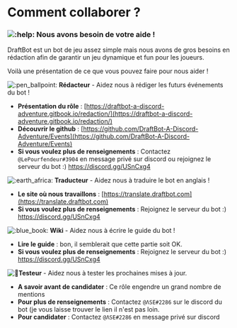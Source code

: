 # Comment collaborer ?

### ![:help:](https://cdn.discordapp.com/emojis/732636465485447199.png?v=1)  **Nous avons besoin de votre aide !**

DraftBot est un bot de jeu assez simple mais nous avons de gros besoins en rédaction afin de garantir un jeu dynamique et fun pour les joueurs.

Voilà une présentation de ce que vous pouvez faire pour nous aider !

![:pen\_ballpoint:](https://discord.com/assets/ef166777e2f79997d529055dc66f0ab7.svg)  **Rédacteur** - Aidez nous à rédiger les futurs événements du bot !

* **Présentation du rôle** : [https://draftbot-a-discord-adventure.gitbook.io/redaction/](https://draftbot-a-discord-adventure.gitbook.io/redaction/) 
* **Découvrir le github** : [https://github.com/DraftBot-A-Discord-Adventure/Events](https://github.com/DraftBot-A-Discord-Adventure/Events) 
* **Si vous voulez plus de renseignements** : Contactez `@LePourfendeur#3904` en message privé sur discord ou rejoignez le serveur du bot :\) [https://discord.gg/USnCxg4 ](https://discord.gg/USnCxg4)

![:earth\_africa:](https://discord.com/assets/6d274903d488a6b57e40a883809fb33c.svg)  **Traducteur** - Aidez nous à traduire le bot en anglais !

* **Le site où nous travaillons** : [https://translate.draftbot.com](https://translate.draftbot.com) 
* **Si vous voulez plus de renseignements** : Rejoignez le serveur du bot :\) [https://discord.gg/USnCxg4 ](https://discord.gg/USnCxg4)

![:blue\_book:](https://discord.com/assets/331da3cdba2b7b84a5acd7a1f304a3bd.svg)  **Wiki** - Aidez nous à écrire le guide du bot !

* **Lire le guide** : bon, il semblerait que cette partie soit OK.
* **Si vous voulez plus de renseignements** : Rejoignez le serveur du bot :\) [https://discord.gg/USnCxg4 ](https://discord.gg/USnCxg4)

 ![:robot:](https://discord.com/assets/b67e65c2ab0428da786c1f53ebfd4243.svg) **Testeur** - Aidez nous à tester les prochaines mises à jour.

* **A savoir avant de candidater** : Ce rôle engendre un grand nombre de mentions 
* **Pour plus de renseignements** : Contactez `@ΛSE#2286` sur le discord du bot \(je vous laisse trouver le lien il n'est pas loin.
* **Pour candidater** : Contactez `@ΛSE#2286` en message privé sur discord

